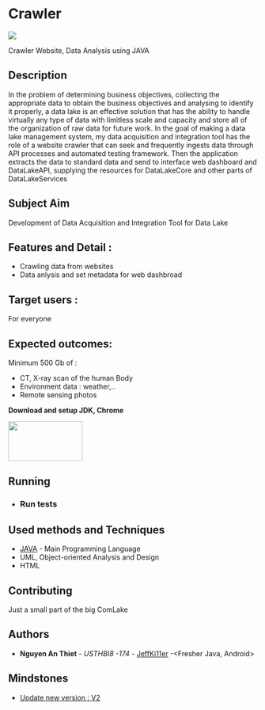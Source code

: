 # Crawler

 ![](https://github.com/ComLake/comlake.Crawler/blob/master/_get_premium_download_high_resolution_imagedesigned_with_EDIT.org.jpg)

Crawler Website, Data Analysis using JAVA

## Description
In the problem of determining business objectives, collecting the appropriate data to obtain the business objectives and analysing to identify it properly, a data lake is an effective solution that has the ability to handle virtually any type of data with limitless scale and capacity and store all of the organization of raw data for future work.
In the goal of making a data lake management system, my data acquisition and integration tool has the role of a website crawler that can seek and frequently ingests data through API processes and automated testing framework. Then the application extracts the data to standard data and send to interface web dashboard and DataLakeAPI, supplying the resources for DataLakeCore and other parts of DataLakeServices 

## Subject Aim

 Development of Data Acquisition and Integration Tool for Data Lake

## Features and Detail :
* Crawling data from websites
* Data anlysis and set metadata for web dashbroad
 
## Target users :
For everyone 

## Expected outcomes:
Minimum 500 Gb of :
-	CT, X-ray scan of the human Body
-	Environment data : weather,..
- Remote sensing photos



**Download and setup JDK, Chrome**

[<img src="http://itplus-academy.edu.vn/upload/c47d9c29fc44c2b7996a2613aec3c1f9/files/writer1/jv.jpg" width = 150 height =80>](https://www.oracle.com/java/technologies/javase-jdk11-downloads.html)

## Running


* ### Run tests


## Used methods and Techniques

* [JAVA](https://www.java.com/en/) - Main Programming Language
* UML, Object-oriented Analysis and Design
* HTML


## Contributing

Just a small part of the big ComLake

## Authors

* **Nguyen An Thiet** - *USTHBI8 -174* - [JeffKi11er](https://github.com/JeffKi11er) -<Fresher Java, Android>

## Mindstones
* [Update new version : V2](https://github.com/ComLake/comlake.webScrapper)
